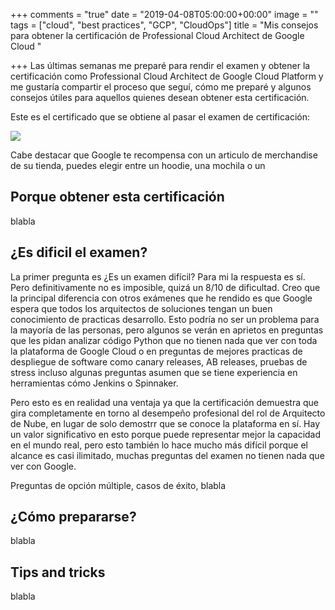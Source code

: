 +++
comments = "true"
date = "2019-04-08T05:00:00+00:00"
image = ""
tags = ["cloud", "best practices", "GCP", "CloudOps"]
title = "Mis consejos para obtener la certificación de Professional Cloud Architect de Google Cloud "

+++
Las últimas semanas me preparé para rendir el examen y obtener la certificación como Professional Cloud Architect de Google Cloud Platform y me gustaría compartir el proceso que seguí, cómo me preparé y algunos consejos útiles para aquellos quienes desean obtener esta certificación. 

Este es el certificado que se obtiene al pasar el examen de certificación:

![](/uploads/GoogleCloudCertificate.jpg)

Cabe destacar que Google te recompensa con un articulo de merchandise de su tienda, puedes elegir entre un hoodie, una mochila o un 

## Porque obtener esta certificación

blabla

## ¿Es dificil el examen?

La primer pregunta es ¿Es un examen difícil? Para mi la respuesta es sí. Pero definitivamente no es imposible, quizá un 8/10 de dificultad. Creo que la principal diferencia con otros exámenes que he rendido es que Google espera que todos los arquitectos de soluciones tengan un buen conocimiento de practicas desarrollo. Esto podría no ser un problema para la mayoría de las personas, pero algunos se verán en aprietos en preguntas que les pidan analizar código Python que no tienen nada que ver con toda la plataforma de Google Cloud o en preguntas de mejores practicas de despliegue de software como canary releases, AB releases, pruebas de stress incluso algunas preguntas asumen que se tiene experiencia en herramientas  cómo Jenkins o  Spinnaker.

Pero esto es en realidad una ventaja ya que la certificación demuestra que gira completamente en torno al desempeño profesional del rol de Arquitecto de Nube, en lugar de solo demostrr que se conoce la plataforma en sí. Hay un valor significativo en esto porque puede representar mejor la capacidad en el mundo real, pero esto también lo hace mucho más difícil porque el alcance es casi ilimitado, muchas preguntas del examen no tienen nada que ver con Google.

Preguntas de opción múltiple, casos de éxito, blabla

## ¿Cómo prepararse?

blabla

## Tips and tricks

blabla